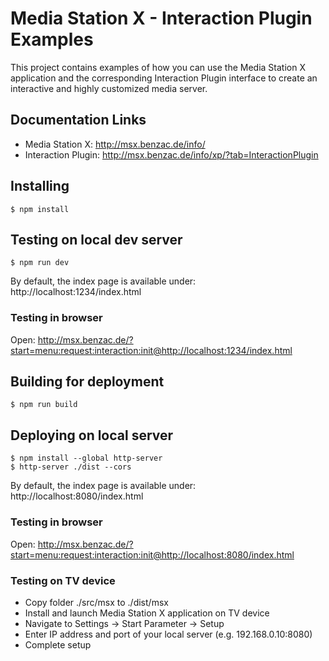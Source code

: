 # Media Station X - Interaction Plugin Examples
This project contains examples of how you can use the Media Station X application and the corresponding Interaction Plugin interface to create an interactive and highly customized media server.

## Documentation Links
* Media Station X: http://msx.benzac.de/info/
* Interaction Plugin: http://msx.benzac.de/info/xp/?tab=InteractionPlugin

## Installing
```
$ npm install
```

## Testing on local dev server
```
$ npm run dev
```
By default, the index page is available under: http://localhost:1234/index.html

### Testing in browser
Open: http://msx.benzac.de/?start=menu:request:interaction:init@http://localhost:1234/index.html

## Building for deployment
```
$ npm run build
```

## Deploying on local server
```
$ npm install --global http-server
$ http-server ./dist --cors
```
By default, the index page is available under: http://localhost:8080/index.html

### Testing in browser
Open: http://msx.benzac.de/?start=menu:request:interaction:init@http://localhost:8080/index.html

### Testing on TV device
* Copy folder ./src/msx to ./dist/msx
* Install and launch Media Station X application on TV device
* Navigate to Settings -> Start Parameter -> Setup
* Enter IP address and port of your local server (e.g. 192.168.0.10:8080)
* Complete setup